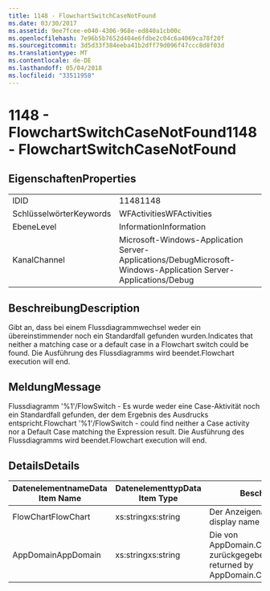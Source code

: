 ```yaml
---
title: 1148 - FlowchartSwitchCaseNotFound
ms.date: 03/30/2017
ms.assetid: 9ee7fcee-e040-4306-968e-ed840a1cb00c
ms.openlocfilehash: 7e96b5b7652d404e6fdbe2c04c6a4069ca78f20f
ms.sourcegitcommit: 3d5d33f384eeba41b2dff79d096f47ccc8d8f03d
ms.translationtype: MT
ms.contentlocale: de-DE
ms.lasthandoff: 05/04/2018
ms.locfileid: "33511958"
---
```

# <a name="1148---flowchartswitchcasenotfound"></a><span data-ttu-id="89178-102">1148 - FlowchartSwitchCaseNotFound</span><span class="sxs-lookup"><span data-stu-id="89178-102">1148 - FlowchartSwitchCaseNotFound</span></span>
## <a name="properties"></a><span data-ttu-id="89178-103">Eigenschaften</span><span class="sxs-lookup"><span data-stu-id="89178-103">Properties</span></span>  
  
|||  
|-|-|  
|<span data-ttu-id="89178-104">ID</span><span class="sxs-lookup"><span data-stu-id="89178-104">ID</span></span>|<span data-ttu-id="89178-105">1148</span><span class="sxs-lookup"><span data-stu-id="89178-105">1148</span></span>|  
|<span data-ttu-id="89178-106">Schlüsselwörter</span><span class="sxs-lookup"><span data-stu-id="89178-106">Keywords</span></span>|<span data-ttu-id="89178-107">WFActivities</span><span class="sxs-lookup"><span data-stu-id="89178-107">WFActivities</span></span>|  
|<span data-ttu-id="89178-108">Ebene</span><span class="sxs-lookup"><span data-stu-id="89178-108">Level</span></span>|<span data-ttu-id="89178-109">Information</span><span class="sxs-lookup"><span data-stu-id="89178-109">Information</span></span>|  
|<span data-ttu-id="89178-110">Kanal</span><span class="sxs-lookup"><span data-stu-id="89178-110">Channel</span></span>|<span data-ttu-id="89178-111">Microsoft-Windows-Application Server-Applications/Debug</span><span class="sxs-lookup"><span data-stu-id="89178-111">Microsoft-Windows-Application Server-Applications/Debug</span></span>|  
  
## <a name="description"></a><span data-ttu-id="89178-112">Beschreibung</span><span class="sxs-lookup"><span data-stu-id="89178-112">Description</span></span>  
 <span data-ttu-id="89178-113">Gibt an, dass bei einem Flussdiagrammwechsel weder ein übereinstimmender noch ein Standardfall gefunden wurden.</span><span class="sxs-lookup"><span data-stu-id="89178-113">Indicates that neither a matching case or a default case in a Flowchart switch could be found.</span></span> <span data-ttu-id="89178-114">Die Ausführung des Flussdiagramms wird beendet.</span><span class="sxs-lookup"><span data-stu-id="89178-114">Flowchart execution will end.</span></span>  
  
## <a name="message"></a><span data-ttu-id="89178-115">Meldung</span><span class="sxs-lookup"><span data-stu-id="89178-115">Message</span></span>  
 <span data-ttu-id="89178-116">Flussdiagramm '%1'/FlowSwitch - Es wurde weder eine Case-Aktivität noch ein Standardfall gefunden, der dem Ergebnis des Ausdrucks entspricht.</span><span class="sxs-lookup"><span data-stu-id="89178-116">Flowchart '%1'/FlowSwitch - could find neither a Case activity nor a Default Case matching the Expression result.</span></span> <span data-ttu-id="89178-117">Die Ausführung des Flussdiagramms wird beendet.</span><span class="sxs-lookup"><span data-stu-id="89178-117">Flowchart execution will end.</span></span>  
  
## <a name="details"></a><span data-ttu-id="89178-118">Details</span><span class="sxs-lookup"><span data-stu-id="89178-118">Details</span></span>  
  
|<span data-ttu-id="89178-119">Datenelementname</span><span class="sxs-lookup"><span data-stu-id="89178-119">Data Item Name</span></span>|<span data-ttu-id="89178-120">Datenelementtyp</span><span class="sxs-lookup"><span data-stu-id="89178-120">Data Item Type</span></span>|<span data-ttu-id="89178-121">Beschreibung</span><span class="sxs-lookup"><span data-stu-id="89178-121">Description</span></span>|  
|--------------------|--------------------|-----------------|  
|<span data-ttu-id="89178-122">FlowChart</span><span class="sxs-lookup"><span data-stu-id="89178-122">FlowChart</span></span>|<span data-ttu-id="89178-123">xs:string</span><span class="sxs-lookup"><span data-stu-id="89178-123">xs:string</span></span>|<span data-ttu-id="89178-124">Der Anzeigename des FlowChart.</span><span class="sxs-lookup"><span data-stu-id="89178-124">The display name of the FlowChart.</span></span>|  
|<span data-ttu-id="89178-125">AppDomain</span><span class="sxs-lookup"><span data-stu-id="89178-125">AppDomain</span></span>|<span data-ttu-id="89178-126">xs:string</span><span class="sxs-lookup"><span data-stu-id="89178-126">xs:string</span></span>|<span data-ttu-id="89178-127">Die von AppDomain.CurrentDomain.FriendlyName zurückgegebene Zeichenfolge.</span><span class="sxs-lookup"><span data-stu-id="89178-127">The string returned by AppDomain.CurrentDomain.FriendlyName.</span></span>|
